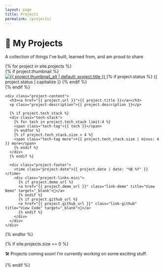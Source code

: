 ```yaml
---
layout: page
title: Projects
permalink: /projects/
---
```


<div class="page-header">
  <h1>🚀 My Projects</h1>
  <p class="page-description">A collection of things I've built, learned from, and am proud to share</p>
</div>

<div class="projects-grid">
{% for project in site.projects %}
  <article class="project-card">
    {% if project.thumbnail %}
    <div class="project-thumbnail">
      <a href="{{ project.url }}">
        <img src="{{ project.thumbnail }}" alt="{{ project.thumbnail_alt | default: project.title }}" loading="lazy">
      </a>
      {% if project.status %}
      <span class="project-status status-{{ project.status }}">{{ project.status | capitalize }}</span>
      {% endif %}
    </div>
    {% endif %}
    
    <div class="project-content">
      <h3><a href="{{ project.url }}">{{ project.title }}</a></h3>
      <p class="project-description">{{ project.description }}</p>
      
      {% if project.tech_stack %}
      <div class="tech-stack">
        {% for tech in project.tech_stack limit:4 %}
        <span class="tech-tag">{{ tech }}</span>
        {% endfor %}
        {% if project.tech_stack.size > 4 %}
        <span class="tech-tag more">+{{ project.tech_stack.size | minus: 4 }} more</span>
        {% endif %}
      </div>
      {% endif %}
      
      <div class="project-footer">
        <time class="project-date">{{ project.date | date: "%B %Y" }}</time>
        <div class="project-links-mini">
          {% if project.demo_url %}
          <a href="{{ project.demo_url }}" class="link-demo" title="View Demo" target="_blank">🔗</a>
          {% endif %}
          {% if project.github_url %}
          <a href="{{ project.github_url }}" class="link-github" title="View Code" target="_blank">📁</a>
          {% endif %}
        </div>
      </div>
    </div>
  </article>
{% endfor %}
</div>

{% if site.projects.size == 0 %}
<div class="empty-state">
  <p>🛠️ Projects coming soon! I'm currently working on some exciting stuff.</p>
</div>
{% endif %}

